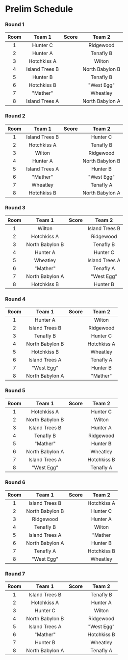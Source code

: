 # Prelim Schedule
### Round 1
Room|Team 1|Score|Team 2
:---:|:---:|:---:|:---:
1|Hunter C||Ridgewood
2|Hunter A||Tenafly B
3|Hotchkiss A||Wilton
4|Island Trees B||North Babylon B
5|Hunter B||Tenafly B
6|Hotchkiss B||"West Egg"
7|"Mather"||Wheatley
8|Island Trees A||North Babylon A
### Round 2
Room|Team 1|Score|Team 2
:---:|:---:|:---:|:---:
1|Island Trees B||Hunter C
2|Hotchkiss A||Tenafly B
3|Wilton||Ridgewood
4|Hunter A||North Babylon B
5|Island Trees A||Hunter B
6|"Mather"||"West Egg"
7|Wheatley||Tenafly A
8|Hotchkiss B||North Babylon A
### Round 3
Room|Team 1|Score|Team 2
:---:|:---:|:---:|:---:
1|Wilton||Island Trees B
2|Hotchkiss A||Ridgewood
3|North Babylon B||Tenafly B
4|Hunter A||Hunter C
5|Wheatley||Island Trees A
6|"Mather"||Tenafly A
7|North Babylon A||"West Egg"
8|Hotchkiss B||Hunter B
### Round 4
Room|Team 1|Score|Team 2
:---:|:---:|:---:|:---:
1|Hunter A||Wilton
2|Island Trees B||Ridgewood
3|Tenafly B||Hunter C
4|North Babylon B||Hotchkiss A
5|Hotchkiss B||Wheatley
6|Island Trees A||Tenafly A
7|"West Egg"||Hunter B
8|North Babylon A||"Mather"
### Round 5
Room|Team 1|Score|Team 2
:---:|:---:|:---:|:---:
1|Hotchkiss A||Hunter C
2|North Babylon B||Wilton
3|Island Trees B||Hunter A
4|Tenafly B||Ridgewood
5|"Mather"||Hunter B
6|North Babylon A||Wheatley
7|Island Trees A||Hotchkiss B
8|"West Egg"||Tenafly A
### Round 6
Room|Team 1|Score|Team 2
:---:|:---:|:---:|:---:
1|Island Trees B||Hotchkiss A
2|North Babylon B||Hunter C
3|Ridgewood||Hunter A
4|Tenafly B||Wilton
5|Island Trees A||"Mather
6|North Babylon A||Hunter B
7|Tenafly A||Hotchkiss B
8|"West Egg"||Wheatley
### Round 7
Room|Team 1|Score|Team 2
:---:|:---:|:---:|:---:
1|Island Trees B||Tenafly B
2|Hotchkiss A||Hunter A
3|Hunter C||Wilton
4|North Babylon B||Ridgewood
5|Island Trees A||"West Egg"
6|"Mather"||Hotchkiss B
7|Hunter B||Wheatley
8|North Babylon A||Tenafly A